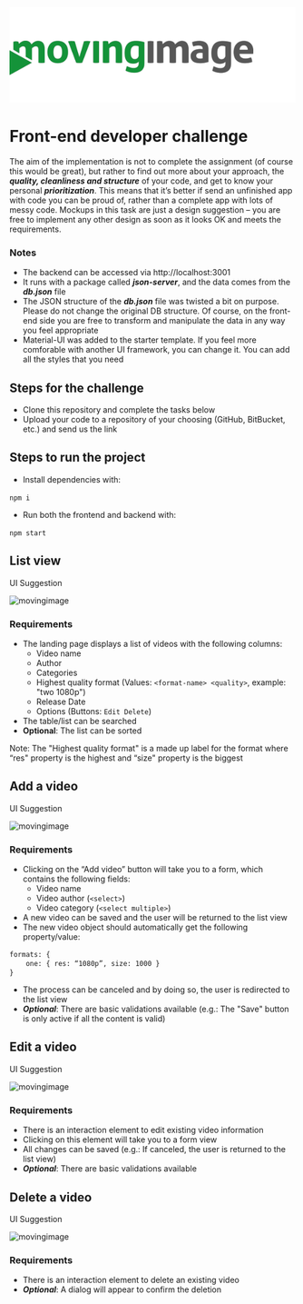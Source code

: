 ![movingimage](./assets/00-mi-logo.png)

# Front-end developer challenge

The aim of the implementation is not to complete the assignment (of course this would be great), but rather to find out more about your approach, the ***quality, cleanliness and structure*** of your code, and get to know your personal ***prioritization***. This means that it’s better if send an unfinished app with code you can be proud of, rather than a complete app with lots of messy code.
Mockups in this task are just a design suggestion – you are free to implement any other design as soon as it looks OK and meets the requirements.

### Notes

- The backend can be accessed via http://localhost:3001
- It runs with a package called ***json-server***, and the data comes from the ***db.json*** file
- The JSON structure of the ***db.json*** file was twisted a bit on purpose. Please do not change the original DB structure. Of course, on the front-end side you are free to transform and manipulate the data in any way you feel appropriate
- Material-UI was added to the starter template. If you feel more comforable with another UI framework, you can change it. You can add all the styles that you need

## Steps for the challenge
- Clone this repository and complete the tasks below
- Upload your code to a repository of your choosing (GitHub, BitBucket, etc.) and send us the link

## Steps to run the project
- Install dependencies with:

```npm i```

- Run both the frontend and backend with:

```npm start```

## List view
UI Suggestion

![movingimage](./assets/01-landing-page.png)

### Requirements

- The landing page displays a list of videos with the following columns:
    - Video name
    - Author
    - Categories
    - Highest quality format (Values: ```<format-name> <quality>```, example: "two 1080p")
    - Release Date
    - Options (Buttons: ```Edit Delete```)
- The table/list can be searched
- **Optional**: The list can be sorted

Note: The "Highest quality format" is a made up label for the format where “res" property is the highest and “size" property is the biggest

## Add a video
UI Suggestion

![movingimage](./assets/02-add-video-page.png)

### Requirements

- Clicking on the “Add video” button will take you to a form, which contains the following fields:
    - Video name
    - Video author (```<select>```)
    - Video category (```<select multiple>```)
- A new video can be saved and the user will be returned to the list view
- The new video object should automatically get the following property/value:
```
formats: {
    one: { res: “1080p”, size: 1000 }
}
```
- The process can be canceled and by doing so, the user is redirected to the list view
- ***Optional***: There are basic validations available (e.g.: The "Save" button is only active if all the content is valid)

## Edit a video
UI Suggestion

![movingimage](./assets/03-edit-video-page.png)

### Requirements
- There is an interaction element to edit existing video information
- Clicking on this element will take you to a form view
- All changes can be saved (e.g.: If canceled, the user is returned to the list view)
- ***Optional***: There are basic validations available

## Delete a video
UI Suggestion

![movingimage](./assets/04-delete-video-button.png)

### Requirements
- There is an interaction element to delete an existing video
- ***Optional***: A dialog will appear to confirm the deletion